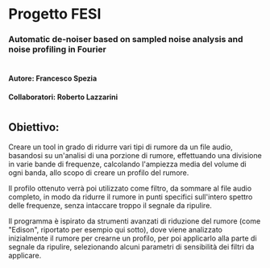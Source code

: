 # Progetto FESI
### Automatic de-noiser based on sampled noise analysis and noise profiling in Fourier
#
#### **Autore:** Francesco Spezia
#### **Collaboratori:** Roberto Lazzarini
#
## **Obiettivo:**
Creare un tool in grado di ridurre vari tipi di rumore da un file audio, basandosi su un'analisi di una porzione di rumore, effettuando una divisione in varie bande di frequenze, calcolando l'ampiezza media del volume di ogni banda, allo scopo di creare un profilo del rumore.

Il profilo ottenuto verrà poi utilizzato come filtro, da sommare al file audio completo, in modo da ridurre il rumore in punti specifici sull'intero spettro delle frequenze, senza intaccare troppo il segnale da ripulire.


Il programma è ispirato da strumenti avanzati di riduzione del rumore (come "Edison", riportato per esempio qui sotto), dove viene analizzato inizialmente il rumore per crearne un profilo, per poi applicarlo alla parte di segnale da ripulire, selezionando alcuni parametri di sensibilità dei filtri da applicare.
